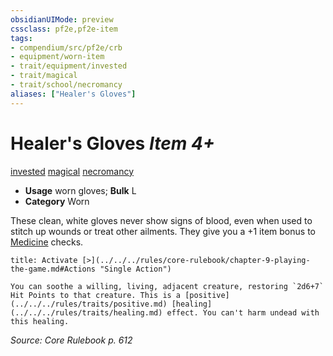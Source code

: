 ```yaml
---
obsidianUIMode: preview
cssclass: pf2e,pf2e-item
tags:
- compendium/src/pf2e/crb
- equipment/worn-item
- trait/equipment/invested
- trait/magical
- trait/school/necromancy
aliases: ["Healer's Gloves"]
---
```

# Healer's Gloves *Item 4+*  
[invested](invested.md)  [magical](magical.md)  [necromancy](necromancy.md)  

- **Usage** worn gloves; **Bulk** L
- **Category** Worn

These clean, white gloves never show signs of blood, even when used to stitch up wounds or treat other ailments. They give you a +1 item bonus to [Medicine](../../skills.md#Medicine) checks.

```ad-embed-ability
title: Activate [>](../../../rules/core-rulebook/chapter-9-playing-the-game.md#Actions "Single Action")

You can soothe a willing, living, adjacent creature, restoring `2d6+7` Hit Points to that creature. This is a [positive](../../../rules/traits/positive.md) [healing](../../../rules/traits/healing.md) effect. You can't harm undead with this healing.
```

*Source: Core Rulebook p. 612*
